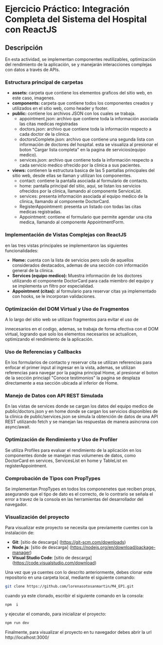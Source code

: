 # Ejercicio Práctico: Integración Completa del Sistema del Hospital con ReactJS
## Descripción 
En esta actividad, se implementan componentes reutilizables, optimización del rendimiento de la aplicación, se y manejarán interacciones complejas con datos a través de APIs. 

### Estructura principal de carpetas
- **assets:** carpeta que contiene los elementos graficos del sitio web, en este caso, imagenes.
- **components:** carpeta que contiene todos los componentes creados y utilizados en el sitio web, como header y footer.
- **public:** contiene los archivos JSON con los cuales se trabaja.
  - appointment.json: archivo que contiene toda la información asociada las citas medicas registradas
  - doctors.json: archivo que contiene toda la información respecto a cada doctor de la clinica.
  - doctorsComplete.json: archivo que contiene una segunda lista con información de doctores del hospital. esta se  visualiza al presionar el boton "Cargar lista completa" en la pagina de servicios(equipo medico).
  - services.json: archivo que contiene toda la información respecto a cada servicio medico ofrecido por la clinica a sus pacientes.
- **views:** contienen la estructura basica de las 5 pantallas principales del sitio web, desde ellas se llaman y utilizan los componentes.
  - contact: contiene la pantalla asociada al formulario de contacto.
  - home: pantalla principal del sitio, aqui, se listan los servicios ofrecidos por la clinica, llamando al componente ServiceList.
  - services: presenta información asociada al equipo medico de la clinica, llamando al componente DoctorCard.
  - RegisterAppointment: presenta un listado con todas las citas medicas registradas.
  - Appointment: contiene el formulario que permite agendar una cita medica, llamando al componente AppointmentForm.

### Implementación de Vistas Complejas con ReactJS
en las tres vistas principales se implementaron las siguientes funcionalidades: 
- **Home:** cuenta con la lista de servicios pero solo de aquellos considerados destacados, ademas de una sección con información general de la clinica. 
- **Services (equipo medico):** Muestra información de los doctores utilizando el componente DoctorCard para cada miembro del equipo y se implementa un filtro por especialidad.
- **Appointment (citas):** al formulario para reservar citas ya implementado con hooks, se le incorporan validaciones.
### Optimización del DOM Virtual y Uso de Fragmentos
A lo largo del sitio web se utilizan fragmentos para evitar el uso de <div> innecesarios en el codigo, ademas, se trabaja de forma efectiva con el DOM virtual, logrando que solo los elementos necesarios se actualicen, optimizando el rendimiento de la aplicación.
### Uso de Referencias y Callbacks
En los formularios de contacto y reservar cita se utilizan referencias para enfocar el primer input al ingresar en la vista, ademas, se utilizan referencias para navegar por la pagina principal Home, al presionar el boton de la sección princiapl "Conoce testimonios" la pagina se desplaza directamente a esa sección ubicada al inferior de Home.
### Manejo de Datos con API REST Simulada
En las vistas de services donde se cargan los datos del equipo medico de public/doctors.json y en home donde se cargan los servicios disponibles de la clinica de public/services.json se simula la obtención de datos de una API REST utilizando fetch y se manejan las respuestas de manera asíncrona con async/await.
### Optimización de Rendimiento y Uso de Profiler
Se utiliza Profiles para evaluar el rendimiento de la aplicación en los componentes donde se manejan mas volumenes de datos, como DoctorCard en services, ServicesList en home y TableList en registerAppointment.
### Comprobación de Tipos con PropTypes
Se implementan PropTypes en todos los componenetes que reciben props, asegurando que el tipo de dato es el correcto, de lo contrario se señala el error a travez de la consola en las herramientas del desarrollador del navegador.

 ### Visualización del proyecto
Para visualizar este proyecto se necesita que previamente cuentes con la instalación de:
- **Git**: [sitio de descarga] (https://git-scm.com/downloads)
- **Node.js**: [sitio de descarga] (https://nodejs.org/en/download/package-manager)
- **Visual Studio Code**: [sitio de descarga] (https://code.visualstudio.com/download)
  
Una vez que ya cuentes con lo descrito anteriormente, debes clonar este repositorio en una carpeta local, mediante el siguiente comando:
```bash
git clone https://github.com/lorenasotosanmartin/M4_EP1.git
```
cuando ya este clonado, escribir el siguiente comando en la consola: 
```bash
npm  i
```
y ejecutar el comando, para inicializar el proyecto: 
```bash
npm run dev
```
Finalmente, para visualizar el proyecto en tu navegador debes abrir la url http://localhost:3000/ 
